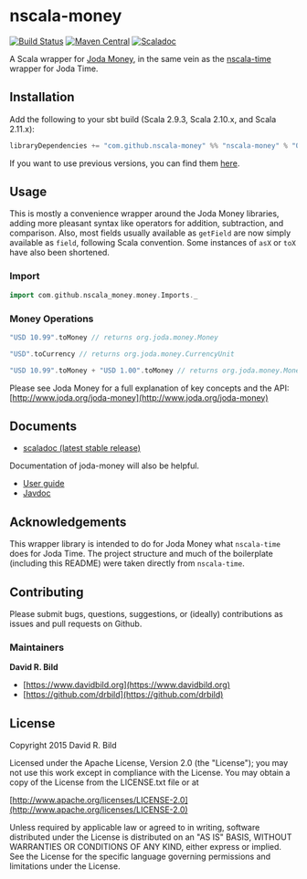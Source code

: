 # nscala-money
[![Build Status](https://travis-ci.org/nscala-money/nscala-money.svg?branch=master)](https://travis-ci.org/nscala-money/nscala-money)
[![Maven Central](https://maven-badges.herokuapp.com/maven-central/com.github.nscala-money/nscala-money_2.11/badge.svg)](https://maven-badges.herokuapp.com/maven-central/com.github.nscala-money/nscala-money_2.11)
[![Scaladoc](http://javadoc-badge.appspot.com/com.github.nscala-money/nscala-money_2.11.svg?label=scaladoc)](http://javadoc-badge.appspot.com/com.github.nscala-money/nscala-money_2.11)

A Scala wrapper for [Joda Money](http://www.joda.org/joda-money/), in
the same vein as the
[nscala-time](https://github.com/nscala-time/nscala-time) wrapper for
Joda Time.

## Installation

Add the following to your sbt build (Scala 2.9.3, Scala 2.10.x, and Scala 2.11.x):

```scala
libraryDependencies += "com.github.nscala-money" %% "nscala-money" % "0.9.0"
```

If you want to use previous versions, you can find them [here](https://search.maven.org/#search%7Cga%7C1%7Cg%3A%22com.github.nscala-money%22).

## Usage

This is mostly a convenience wrapper around the Joda Money libraries, adding more pleasant syntax like operators for addition, subtraction, and comparison. Also, most fields usually available as `getField` are now simply available as `field`, following Scala convention.  Some instances of `asX` or `toX` have also been shortened.

### Import
```scala
import com.github.nscala_money.money.Imports._
```

### Money Operations
```scala
"USD 10.99".toMoney // returns org.joda.money.Money

"USD".toCurrency // returns org.joda.money.CurrencyUnit

"USD 10.99".toMoney + "USD 1.00".toMoney // returns org.joda.money.Money = USD 11.99
```

Please see Joda Money for a full explanation of key concepts and the API:
[http://www.joda.org/joda-money](http://www.joda.org/joda-money)

## Documents

 - [scaladoc (latest stable release)](http://javadoc-badge.appspot.com/com.github.nscala-money/nscala-money_2.11)

Documentation of joda-money will also be helpful.
 - [User guide](http://www.joda.org/joda-money/userguide.html)
 - [Javdoc](http://www.joda.org/joda-money/apidocs/index.html)

## Acknowledgements

This wrapper library is intended to do for Joda Money what
`nscala-time` does for Joda Time. The project structure and much of
the boilerplate (including this README) were taken directly from
`nscala-time`.

## Contributing

Please submit bugs, questions, suggestions, or (ideally) contributions
as issues and pull requests on Github.

### Maintainers
**David R. Bild**

+ [https://www.davidbild.org](https://www.davidbild.org)
+ [https://github.com/drbild](https://github.com/drbild)

## License
Copyright 2015 David R. Bild

Licensed under the Apache License, Version 2.0 (the "License"); you may not use
this work except in compliance with the License. You may obtain a copy of the
License from the LICENSE.txt file or at

[http://www.apache.org/licenses/LICENSE-2.0](http://www.apache.org/licenses/LICENSE-2.0)

Unless required by applicable law or agreed to in writing, software distributed
under the License is distributed on an "AS IS" BASIS, WITHOUT WARRANTIES OR
CONDITIONS OF ANY KIND, either express or implied. See the License for the
specific language governing permissions and limitations under the License.
